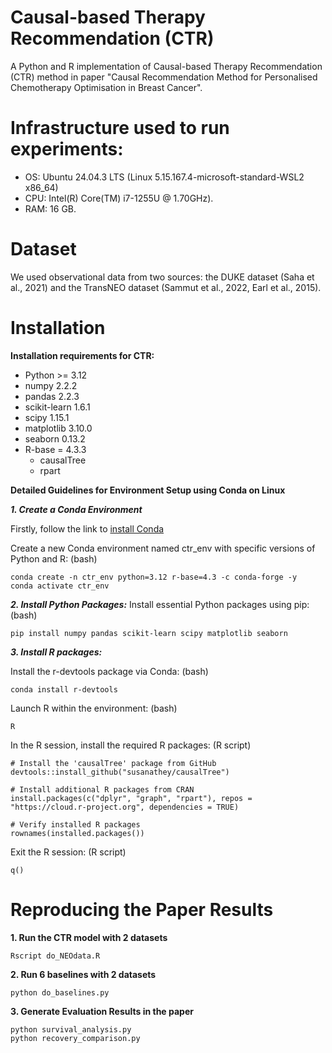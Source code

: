 
# Causal-based Therapy Recommendation (CTR)
A Python and R implementation of Causal-based Therapy Recommendation (CTR) method in paper "Causal Recommendation Method for Personalised Chemotherapy Optimisation in Breast Cancer".


# Infrastructure used to run experiments:
* OS: Ubuntu 24.04.3 LTS (Linux 5.15.167.4-microsoft-standard-WSL2 x86_64)
* CPU: Intel(R) Core(TM) i7-1255U @ 1.70GHz).
* RAM: 16 GB.

# Dataset
We used observational data from two sources: the DUKE dataset (Saha et al., 2021) and the TransNEO dataset (Sammut et al., 2022, Earl et al., 2015).


# Installation
**Installation requirements for CTR:**

* Python >= 3.12
* numpy 2.2.2
* pandas 2.2.3
* scikit-learn 1.6.1
* scipy 1.15.1
* matplotlib 3.10.0
* seaborn 0.13.2
* R-base = 4.3.3
  * causalTree
  * rpart
 
**Detailed Guidelines for Environment Setup using Conda on Linux**

***1. Create a Conda Environment***

Firstly, follow the link to [install Conda](https://docs.anaconda.com/miniconda/install/#quick-command-line-install)

Create a new Conda environment named ctr_env with specific versions of Python and R: (bash)
     
    conda create -n ctr_env python=3.12 r-base=4.3 -c conda-forge -y
    conda activate ctr_env
***2. Install Python Packages:***
     Install essential Python packages using pip: (bash)
     
    pip install numpy pandas scikit-learn scipy matplotlib seaborn
***3. Install R packages:***

   Install the r-devtools package via Conda: (bash)
     
    conda install r-devtools

   Launch R within the environment: (bash)

    R

   In the R session, install the required R packages: (R script)

    # Install the 'causalTree' package from GitHub
    devtools::install_github("susanathey/causalTree")
    
    # Install additional R packages from CRAN
    install.packages(c("dplyr", "graph", "rpart"), repos = "https://cloud.r-project.org", dependencies = TRUE)
    
    # Verify installed R packages
    rownames(installed.packages())

   Exit the R session: (R script)
   
    q()
    



# Reproducing the Paper Results

**1. Run the CTR model with 2 datasets**

    Rscript do_NEOdata.R
**2. Run 6 baselines with 2 datasets**

    python do_baselines.py
**3. Generate Evaluation Results in the paper**

    python survival_analysis.py
    python recovery_comparison.py
